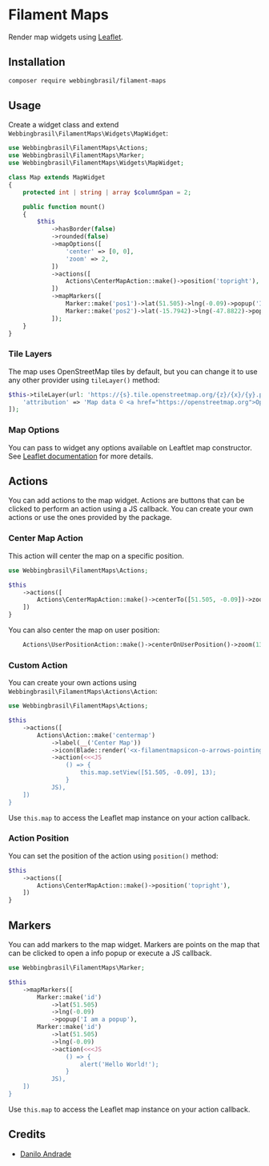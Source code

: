 # Filament Maps

Render map widgets using [Leaflet](https://leafletjs.com/).

## Installation

```bash
composer require webbingbrasil/filament-maps
```

## Usage
 
Create a widget class and extend `Webbingbrasil\FilamentMaps\Widgets\MapWidget`:

```php
use Webbingbrasil\FilamentMaps\Actions;
use Webbingbrasil\FilamentMaps\Marker;
use Webbingbrasil\FilamentMaps\Widgets\MapWidget;

class Map extends MapWidget
{
    protected int | string | array $columnSpan = 2;

    public function mount()
    {
        $this
            ->hasBorder(false)
            ->rounded(false)
            ->mapOptions([
                'center' => [0, 0],
                'zoom' => 2,
            ])
            ->actions([
                Actions\CenterMapAction::make()->position('topright'),
            ])
            ->mapMarkers([
                Marker::make('pos1')->lat(51.505)->lng(-0.09)->popup('I am a popup'),
                Marker::make('pos2')->lat(-15.7942)->lng(-47.8822)->popup('Hello Brasilia!'),
            ]);
    }
}
```

### Tile Layers

The map uses OpenStreetMap tiles by default, but you can change it to use any other provider using `tileLayer()` method:

```php
$this->tileLayer(url: 'https://{s}.tile.openstreetmap.org/{z}/{x}/{y}.png', options: [
    'attribution' => 'Map data © <a href="https://openstreetmap.org">OpenStreetMap</a> contributors',
]);
```

### Map Options

You can pass to widget any options available on Leaftlet map constructor. See [Leaflet documentation](https://leafletjs.com/reference.html#map-option) for more details.

## Actions

You can add actions to the map widget. Actions are buttons that can be clicked to perform an action using a JS callback. You can create your own actions or use the ones provided by the package.

### Center Map Action

This action will center the map on a specific position.

```php
use Webbingbrasil\FilamentMaps\Actions;

$this
    ->actions([
        Actions\CenterMapAction::make()->centerTo([51.505, -0.09])->zoom(13),
    ])
}
```

You can also center the map on user position:


```php
    Actions\UserPositionAction::make()->centerOnUserPosition()->zoom(13)
```

### Custom Action

You can create your own actions using `Webbingbrasil\FilamentMaps\Actions\Action`:

```php
use Webbingbrasil\FilamentMaps\Actions;

$this
    ->actions([
        Actions\Action::make('centermap')
            ->label(__('Center Map'))
            ->icon(Blade::render('<x-filamentmapsicon-o-arrows-pointing-in class="p-1" />'))
            ->action(<<<JS
                () => {
                    this.map.setView([51.505, -0.09], 13);
                }
            JS),
    ])
}
```

Use `this.map` to access the Leaflet map instance on your action callback.

### Action Position

You can set the position of the action using `position()` method:

```php
$this
    ->actions([
        Actions\CenterMapAction::make()->position('topright'),
    ])
}
```

## Markers

You can add markers to the map widget. Markers are points on the map that can be clicked to open a info popup or execute a JS callback.

```php
use Webbingbrasil\FilamentMaps\Marker;

$this
    ->mapMarkers([
        Marker::make('id')
            ->lat(51.505)
            ->lng(-0.09)
            ->popup('I am a popup'),
        Marker::make('id')
            ->lat(51.505)
            ->lng(-0.09)
            ->action(<<<JS
                () => {
                    alert('Hello World!');
                }
            JS),
    ])
}
```

Use `this.map` to access the Leaflet map instance on your action callback.

## Credits

-   [Danilo Andrade](https://github.com/dmandrade)

